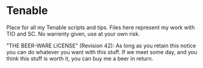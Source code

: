 # Tenable
Place for all my Tenable scripts and tips. Files here represent my work with TIO and SC.
No warrenty given, use at your own risk. 

"THE BEER-WARE LICENSE" (Revision 42):
As long as you retain this notice you can do whatever you want with this stuff. If we meet some day, and you think this stuff is worth it, you can buy me a beer in return.
